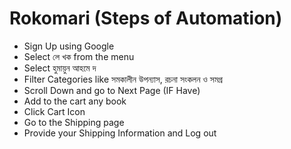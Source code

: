 # Rokomari (Steps of Automation)
* Sign Up using Google
* Select লে খক from the menu
* Select হুমায়ুন আহমে দ
* Filter Categories like সমকালীন উপন্যাস, রচনা সংকলন ও সমগ্র
* Scroll Down and go to Next Page (IF Have)
* Add to the cart any book
* Click Cart Icon
* Go to the Shipping page
* Provide your Shipping Information and Log out

